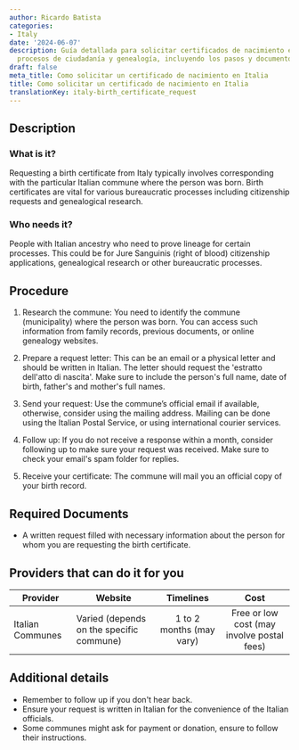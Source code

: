 ```yaml
---
author: Ricardo Batista
categories:
- Italy
date: '2024-06-07'
description: Guía detallada para solicitar certificados de nacimiento en Italia para
  procesos de ciudadanía y genealogía, incluyendo los pasos y documentos requeridos.
draft: false
meta_title: Como solicitar un certificado de nacimiento en Italia
title: Como solicitar un certificado de nacimiento en Italia
translationKey: italy-birth_certificate_request
---
```




## Description
### What is it?
Requesting a birth certificate from Italy typically involves corresponding with the particular Italian commune where the person was born. Birth certificates are vital for various bureaucratic processes including citizenship requests and genealogical research.

### Who needs it?
People with Italian ancestry who need to prove lineage for certain processes. This could be for Jure Sanguinis (right of blood) citizenship applications, genealogical research or other bureaucratic processes.

## Procedure

1. Research the commune: You need to identify the commune (municipality) where the person was born. You can access such information from family records, previous documents, or online genealogy websites.

2. Prepare a request letter: This can be an email or a physical letter and should be written in Italian. The letter should request the 'estratto dell'atto di nascita'. Make sure to include the person's full name, date of birth, father's and mother's full names. 

3. Send your request: Use the commune’s official email if available, otherwise, consider using the mailing address. Mailing can be done using the Italian Postal Service, or using international courier services. 

4. Follow up: If you do not receive a response within a month, consider following up to make sure your request was received. Make sure to check your email's spam folder for replies. 

5. Receive your certificate: The commune will mail you an official copy of your birth record.

## Required Documents

- A written request filled with necessary information about the person for whom you are requesting the birth certificate.

## Providers that can do it for you

| Provider        |     Website     |     Timelines    |       Cost      |
| --------------- | --------------- |  :-------------: | :-------------: |
| Italian Communes      | Varied (depends on the specific commune)       |  1 to 2 months (may vary)     |     Free or low cost (may involve postal fees)      |

## Additional details

- Remember to follow up if you don't hear back.
- Ensure your request is written in Italian for the convenience of the Italian officials.
- Some communes might ask for payment or donation, ensure to follow their instructions.